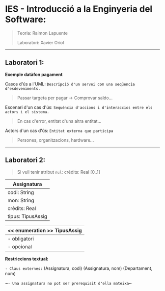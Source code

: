 # IES - Introducció a la Enginyeria del Software:

> Teoria: Raimon Lapuente
>
> Laboratori: Xavier Oriol

----
## Laboratori 1:
**Exemple datàfon pagament**

Casos d'ús a l'UML: `Descripció d'un servei com una seqüencia d'esdeveniments.`
> Passar targeta per pagar -> Comprovar saldo...

Escenari d'un cas d'ús: `Sequència d'accions i d'interaccios entre els actors i el sistema.`
> En cas d'error, entitat d'una altra entitat...

Actors d'un cas d'ús: `Entitat externa que participa`
> Persones, organitzacions, hardware...

----
## Laboratori 2:

> Si vull tenir atribut `nul`: crèdits: Real [0..1]

Assignatura|
-|
codi: String |
mon: String |
crèdits: Real |
tipus: TipusAssig |

<< enumeration >> TipusAssig|
-|
- obligatori |
- opcional |


**Restriccions textual:**

`- Claus externes:`
(Assignatura, codi)
(Assignatura, nom)
(Departament, nom)

~`- Una assignatura no pot ser prerequisit d'ella mateixa`~
